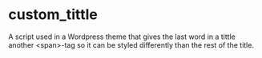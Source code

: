 # custom_tittle
A script used in a Wordpress theme that gives the last word in a tittle another &lt;span>-tag so it can be styled differently than the rest of the title.
